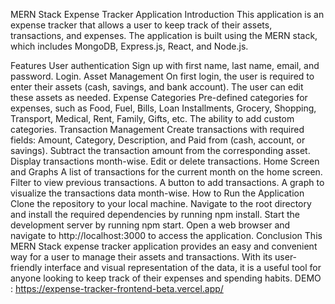MERN Stack Expense Tracker Application
Introduction
This application is an expense tracker that allows a user to keep track of their assets, transactions, and expenses. The application is built using the MERN stack, which includes MongoDB, Express.js, React, and Node.js.

Features
User authentication
Sign up with first name, last name, email, and password.
Login.
Asset Management
On first login, the user is required to enter their assets (cash, savings, and bank account).
The user can edit these assets as needed.
Expense Categories
Pre-defined categories for expenses, such as Food, Fuel, Bills, Loan Installments, Grocery, Shopping, Transport, Medical, Rent, Family, Gifts, etc.
The ability to add custom categories.
Transaction Management
Create transactions with required fields: Amount, Category, Description, and Paid from (cash, account, or savings).
Subtract the transaction amount from the corresponding asset.
Display transactions month-wise.
Edit or delete transactions.
Home Screen and Graphs
A list of transactions for the current month on the home screen.
Filter to view previous transactions.
A button to add transactions.
A graph to visualize the transactions data month-wise.
How to Run the Application
Clone the repository to your local machine.
Navigate to the root directory and install the required dependencies by running npm install.
Start the development server by running npm start.
Open a web browser and navigate to http://localhost:3000 to access the application.
Conclusion
This MERN Stack expense tracker application provides an easy and convenient way for a user to manage their assets and transactions. With its user-friendly interface and visual representation of the data, it is a useful tool for anyone looking to keep track of their expenses and spending habits.
DEMO : https://expense-tracker-frontend-beta.vercel.app/
